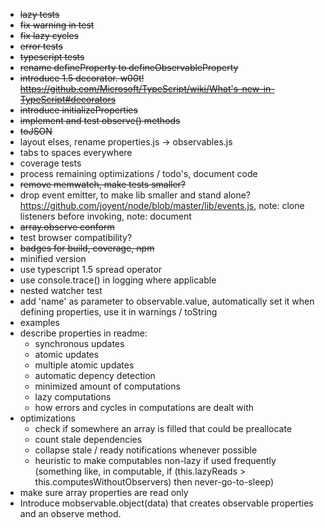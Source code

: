 
* ~~lazy tests~~
* ~~fix warning in test~~
* ~~fix lazy cycles~~
* ~~error tests~~
* ~~typescript tests~~
* ~~rename defineProperty to defineObservableProperty~~
* ~~introduce 1.5 decorator. w00t! https://github.com/Microsoft/TypeScript/wiki/What's-new-in-TypeScript#decorators~~
* ~~introduce initializeProperties~~
* ~~implement and test observe() methods~~
* ~~toJSON~~
* layout elses, rename properties.js -> observables.js
* tabs to spaces everywhere
* coverage tests
* process remaining optimizations / todo's, document code
* ~~remove memwatch, make tests smaller?~~
* drop event emitter, to make lib smaller and stand alone? https://github.com/joyent/node/blob/master/lib/events.js, note: clone listeners before invoking, note: document
* ~~array.observe conform~~
* test browser compatibility?
* ~~badges for build, coverage, npm~~
* minified version
* use typescript 1.5 spread operator
* use console.trace() in logging where applicable
* nested watcher test
* add 'name' as parameter to observable.value, automatically set it when defining properties, use it in warnings / toString
* examples
* describe properties in readme:
    - synchronous updates
    - atomic updates
    - multiple atomic updates
    - automatic depency detection
    - minimized amount of computations
    - lazy computations
    - how errors and cycles in computations are dealt with
* optimizations
    - check if somewhere an array is filled that could be preallocate
    - count stale dependencies
    - collapse stale / ready notifications whenever possible
    - heuristic to make computables non-lazy if used frequently (something like, in computable, if (this.lazyReads > this.computesWithoutObservers) then never-go-to-sleep)
* make sure array properties are read only
* Introduce mobservable.object(data) that creates observable properties and an observe method.
